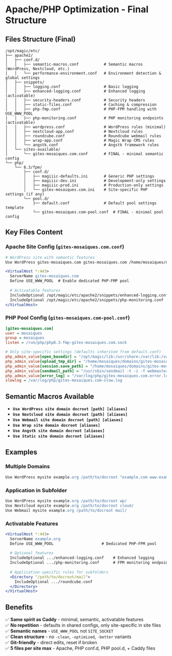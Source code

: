 # Apache/PHP Optimization - Final Structure

## Files Structure (Final)

```
/opt/magic/etc/
├── apache2/
│   ├── conf.d/
│   │   ├── semantic-macros.conf           # Semantic macros (WordPress, Nextcloud, etc.)
│   │   └── performance-environment.conf   # Environment detection & global settings
│   ├── snippets/
│   │   ├── logging.conf                   # Basic logging
│   │   ├── enhanced-logging.conf          # Enhanced logging (activatable)
│   │   ├── security-headers.conf          # Security headers
│   │   ├── static-files.conf              # Caching & compression
│   │   ├── php-fmp.conf                   # PHP-FPM handling with USE_WWW_POOL
│   │   ├── php-monitoring.conf            # PHP monitoring endpoints (activatable)
│   │   ├── wordpress.conf                 # WordPress rules (minimal)
│   │   ├── nextcloud-app.conf             # Nextcloud rules  
│   │   ├── roundcube.conf                 # Roundcube webmail rules
│   │   ├── wrap-app.conf                  # Magic Wrap CMS rules
│   │   └── angstk.conf                    # Angstk framework rules
│   └── sites-available/
│       └── gites-mosaiques.com.conf       # FINAL - minimal semantic config
└── php/
    └── 8.3/fpm/
        ├── conf.d/
        │   ├── magiiic-defaults.ini       # Generic PHP settings
        │   ├── magiiic-dev.ini            # Development-only settings  
        │   ├── magiiic-prod.ini           # Production-only settings
        │   └── gites-mosaiques.com.ini    # Site-specific PHP settings (if any)
        └── pool.d/
            ├── default.conf               # Default pool settings template
            └── gites-mosaiques.com-pool.conf  # FINAL - minimal pool config
```

## Key Files Content

### Apache Site Config (`gites-mosaiques.com.conf`)
```apache
# WordPress site with semantic features
Use WordPress gites-mosaiques.com gites-mosaiques.com /home/mosaiques/domains/gites-mosaiques.com/www

<VirtualHost *:443>
  ServerName gites-mosaiques.com
  Define USE_WWW_POOL  # Enable dedicated PHP-FMP pool
  
  # Activatable features
  IncludeOptional /opt/magic/etc/apache2/snippets/enhanced-logging.conf
  IncludeOptional /opt/magic/etc/apache2/snippets/php-monitoring.conf
</VirtualHost>
```

### PHP Pool Config (`gites-mosaiques.com-pool.conf`)
```ini
[gites-mosaiques.com]
user = mosaiques
group = mosaiques
listen = /run/php/php8.3-fmp-gites-mosaiques.com.sock

# Only site-specific settings (defaults inherited from default.conf)
php_admin_value[open_basedir] = "/opt/magic/lib:/usr/share:/var/lib:/var/tmp:/home/mosaiques/domains/gites-mosaiques.com:."
php_admin_value[upload_tmp_dir] = "/home/mosaiques/domains/gites-mosaiques.com/tmp/www"
php_admin_value[session.save_path] = "/home/mosaiques/domains/gites-mosaiques.com/tmp/www"
php_admin_value[sendmail_path] = "/usr/sbin/sendmail -t -i -f webmaster@gites-mosaiques.com"
php_admin_value[error_log] = "/var/log/php/gites-mosaiques.com.error.log"
slowlog = /var/log/php/gites-mosaiques.com-slow.log
```

## Semantic Macros Available

- **`Use WordPress site domain docroot [path] [aliases]`**
- **`Use Nextcloud site domain docroot [path] [aliases]`** 
- **`Use Webmail site domain docroot [path] [aliases]`**
- **`Use Wrap site domain docroot [aliases]`**
- **`Use Angstk site domain docroot [aliases]`**
- **`Use Static site domain docroot [aliases]`**

## Examples

### Multiple Domains
```apache
Use WordPress mysite example.org /path/to/docroot "example.com www.example.com example.info www.example.info"  
```

### Application in Subfolder
```apache
Use WordPress mysite example.org /path/to/docroot wp/
Use Nextcloud mysite example.org /path/to/docroot cloud/
Use Webmail mysite example.org /path/to/docroot mail/
```

### Activatable Features
```apache
<VirtualHost *:443>
  ServerName example.org
  Define USE_WWW_POOL                     # Dedicated PHP-FPM pool
  
  # Optional features
  IncludeOptional .../enhanced-logging.conf    # Enhanced logging
  IncludeOptional .../php-monitoring.conf      # FPM monitoring endpoints
  
  # Application-specific rules for subfolders
  <Directory "/path/to/docroot/mail">
    IncludeOptional .../roundcube.conf
  </Directory>
</VirtualHost>
```

## Benefits

✅ **Same spirit as Caddy** - minimal, semantic, activatable features  
✅ **No repetition** - defaults in shared configs, only site-specific in site files  
✅ **Semantic names** - `USE_WWW_POOL` not `SITE_SOCKET`  
✅ **Clean structure** - no `-clean`, `-optimized`, `-better` variants  
✅ **Git-friendly** - direct edits, reset if broken  
✅ **5 files per site max** - Apache, PHP conf.d, PHP pool.d, + Caddy files
